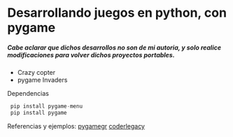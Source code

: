 # Desarrollando juegos en python, con pygame
##### Cabe aclarar que dichos desarrollos no son de mi autoria, y solo realice modificaciones para volver dichos proyectos portables.
- Crazy copter
- pygame Invaders

Dependencias
```python
 pip install pygame-menu
 pip install pygame
```
Referencias y ejemplos:
[pygamegr](https://pygamegr.wordpress.com/) 
[coderlegacy](https://coderslegacy.com/python/create-menu-screens-in-pygame-tutorial/)
